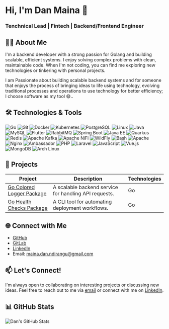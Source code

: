 

# Hi, I'm Dan Maina 👋
### Tenchnical Lead | Fintech | Backend/Frontend Engineer

## 👨‍💻 About Me
I'm a backend developer with a strong passion for Golang and building scalable, efficient systems. I enjoy solving complex problems with clean, maintainable code. When I'm not coding, you can find me exploring new technologies or tinkering with personal projects.

I am Passionate about building scalable backend systems and for someone that enjoys the process of bringing ideas to life using technology, evolving traditional processes and operations to use technology for better efficiency; I choose software as my tool 😄..

## 🛠️ Technologies & Tools
![Go](https://img.shields.io/badge/-Go-00ADD8?style=flat&logo=go&logoColor=white)
![Git](https://img.shields.io/badge/-Git-F05032?style=flat&logo=git&logoColor=white)
![Docker](https://img.shields.io/badge/-Docker-2496ED?style=flat&logo=docker&logoColor=white)
![Kubernetes](https://img.shields.io/badge/-Kubernetes-326CE5?style=flat&logo=kubernetes&logoColor=white)
![PostgreSQL](https://img.shields.io/badge/-PostgreSQL-4169E1?style=flat&logo=postgresql&logoColor=white)
![Linux](https://img.shields.io/badge/-Linux-FCC624?style=flat&logo=linux&logoColor=black)
![Java](https://img.shields.io/badge/-Java-007396?style=flat&logo=java&logoColor=white)
![MySQL](https://img.shields.io/badge/-MySQL-4479A1?style=flat&logo=mysql&logoColor=white)
![Flutter](https://img.shields.io/badge/-Flutter-02569B?style=flat&logo=flutter&logoColor=white)
![RabbitMQ](https://img.shields.io/badge/-RabbitMQ-FF6600?style=flat&logo=rabbitmq&logoColor=white)
![Spring Boot](https://img.shields.io/badge/-Spring%20Boot-6DB33F?style=flat&logo=springboot&logoColor=white)
![Java EE](https://img.shields.io/badge/-Java%20EE-007396?style=flat&logo=oracle&logoColor=white)
![Quarkus](https://img.shields.io/badge/-Quarkus-4695EB?style=flat&logo=quarkus&logoColor=white)
![Redis](https://img.shields.io/badge/-Redis-DC382D?style=flat&logo=redis&logoColor=white)
![Apache Kafka](https://img.shields.io/badge/-Apache%20Kafka-231F20?style=flat&logo=apachekafka&logoColor=white)
![Apache NiFi](https://img.shields.io/badge/-Apache%20NiFi-1F6D75?style=flat&logo=apachenifi&logoColor=white)
![WildFly](https://img.shields.io/badge/-WildFly-FF9900?style=flat&logo=wildfly&logoColor=white)
![Bash](https://img.shields.io/badge/-Bash-4EAA25?style=flat&logo=gnubash&logoColor=white)
![Apache](https://img.shields.io/badge/-Apache-D22128?style=flat&logo=apache&logoColor=white)
![Nginx](https://img.shields.io/badge/-Nginx-009639?style=flat&logo=nginx&logoColor=white)
![Ambassador](https://img.shields.io/badge/-Ambassador-3A2C7C?style=flat&logo=data:image/svg+xml;base64,PHN2ZyB4bWxucz0iaHR0cDovL3d3dy53My5vcmcvMjAwMC9zdmciIHZpZXdCb3g9IjAgMCAyNTAgMjUwIj48cGF0aCBmaWxsPSIjM0EyQzdDIiBkPSJNMTI1IDBDNTUuOSAwIDAgNTUuOSAwIDEyNXM1NS45IDEyNSAxMjUgMTI1IDEyNS01NS45IDEyNS0xMjVTMTk0LjEgMCAxMjUgMHoiLz48L3N2Zz4=)
![PHP](https://img.shields.io/badge/-PHP-777BB4?style=flat&logo=php&logoColor=white)
![Laravel](https://img.shields.io/badge/-Laravel-FF2D20?style=flat&logo=laravel&logoColor=white)
![JavaScript](https://img.shields.io/badge/-JavaScript-F7DF1E?style=flat&logo=javascript&logoColor=black)
![Vue.js](https://img.shields.io/badge/-Vue.js-4FC08D?style=flat&logo=vuedotjs&logoColor=white)
![MongoDB](https://img.shields.io/badge/-MongoDB-47A248?style=flat&logo=mongodb&logoColor=white)
![Arch Linux](https://img.shields.io/badge/-Arch%20Linux-1793D1?style=flat&logo=archlinux&logoColor=white)

## 🚀 Projects
| Project | Description | Technologies |
|---------|-------------|--------------|
| [Go Colored Logger Package](https://github.com/danmaina/logger) | A scalable backend service for handling API requests. | Go|
| [Go Health Checks Package](https://github.com/danmaina/health) | A CLI tool for automating deployment workflows. | Go |

## 🌐 Connect with Me
- [GitHub](https://github.com/danmaina)
- [GitLab](https://gitlab.com/danmaina)
- [LinkedIn](https://www.linkedin.com/in/maina-dan-arin/)
- Email: maina.dan.ndirangu@gmail.com

## 📫 Let's Connect!
I'm always open to collaborating on interesting projects or discussing new ideas. Feel free to reach out to me via [email](mailto:maina.dan.ndirangu@gmail.com) or connect with me on [LinkedIn](https://www.linkedin.com/in/maina-dan-arin/).

## 📊 GitHub Stats
![Dan's GitHub Stats](https://github-readme-stats.vercel.app/api?username=danmaina&show_icons=true&theme=radical)
